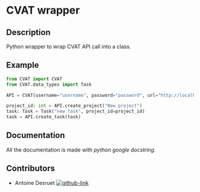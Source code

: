 # CVAT wrapper

## Description

Python wrapper to wrap CVAT API call into a class.

## Example

```python
from CVAT import CVAT
from CVAT.data_types import Task

API = CVAT(username="username", password="password", url="http://localhost:8080")

project_id: int = API.create_project("New project")
task: Task = Task("new task", project_id=project_id)
task = API.create_task(task)
```

## Documentation

All the documentation is made with _python google docstring_.

## Contributors

- Antoine Desruet [![github-link][github-logo]](https://github.com/antwxne)


<!-- Markdown link & img definition's -->

[Github-logo]: https://img.shields.io/badge/GitHub-100000?style=for-the-badge&logo=github&logoColor=white

